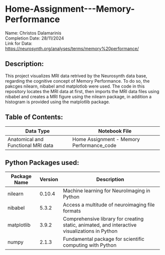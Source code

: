 # Home-Assignment---Memory-Performance
Name: Christos Dalamarinis \
Completion Date: 28/11/2024 \
Link for Data: https://neurosynth.org/analyses/terms/memory%20performance/

## Description:
This project visualizes MRI data retrived by the Neurosynth data base, regarding the cognitive concept of Memory Performance. To do so, the pakcges nilearn, nibabel amd matplotlob were used. The code in this repository locates the MRI data at first, then imports the MRI data files using nibabel and creates a MRI figure using the nilearn package, in addition a histogram is provided using the matplotlib package.


## Table of Contents:
| Data Type | Notebook File |
|-----------------|---------------|
| Anatomical and Functional MRI data  | Home Assignment - Memory Performance_code |


## Python Packages used:
| Package Name | Version | Description |
|--------------|---------|-------------|
| nilearn      | 0.10.4  | Machine learning for NeuroImaging in Python |
| nibabel      | 5.3.2   | Access a multitude of neuroimaging file formats |
| matplotlib   | 3.9.2   | Comprehensive library for creating static, animated, and interactive visualizations in Python |
| numpy        | 2.1.3   | Fundamental package for scientific computing with Python |
